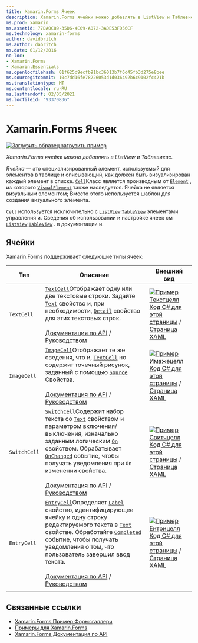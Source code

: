 ```yaml
---
title: Xamarin.Forms Ячеек
description: Xamarin.Forms ячейки можно добавлять в ListView и Таблевиевс. В этой статье перечислены ячейки, входящие в Xamarin.Forms .
ms.prod: xamarin
ms.assetid: 77DA0C89-35D6-4C09-A072-3ADE53FD56CF
ms.technology: xamarin-forms
author: davidbritch
ms.author: dabritch
ms.date: 01/12/2016
no-loc:
- Xamarin.Forms
- Xamarin.Essentials
ms.openlocfilehash: 01f625d9ecfb91bc36013b7f6d45fb3d275e8bee
ms.sourcegitcommit: 10c7dd16fe78226053d1d036492b6c9102fc421b
ms.translationtype: MT
ms.contentlocale: ru-RU
ms.lasthandoff: 02/05/2021
ms.locfileid: "93370836"
---
```

# <a name="xamarinforms-cells"></a>Xamarin.Forms Ячеек

[![Загрузить образец](~/media/shared/download.png) загрузить пример](/samples/xamarin/xamarin-forms-samples/formsgallery)

_Xamarin.Forms ячейки можно добавлять в ListView и Таблевиевс._

*Ячейка* — это специализированный элемент, используемый для элементов в таблице и описывающий, как должен быть визуализирован каждый элемент в списке. [`Cell`](xref:Xamarin.Forms.Cell)Класс является производным от [`Element`](xref:Xamarin.Forms.Element) , из которого [`VisualElement`](xref:Xamarin.Forms.Element) также наследуется. Ячейка не является визуальным элементом; Вместо этого используется шаблон для создания визуального элемента.

`Cell` используется исключительно с [`ListView`](xref:Xamarin.Forms.ListView) [`TableView`](xref:Xamarin.Forms.TableView) элементами управления и. Сведения об использовании и настройке ячеек см [`ListView`](~/xamarin-forms/user-interface/listview/index.md) [`TableView`](~/xamarin-forms/user-interface/tableview.md) . в документации и.

## <a name="cells"></a>Ячейки

Xamarin.Forms поддерживает следующие типы ячеек:

| Тип | Описание | Внешний вид |
| --- | --- | --- |
| `TextCell` | [`TextCell`](xref:Xamarin.Forms.TextCell)Отображает одну или две текстовые строки. Задайте [`Text`](xref:Xamarin.Forms.TextCell.Text) свойство и, при необходимости, [`Detail`](xref:Xamarin.Forms.TextCell.Detail) свойство для этих текстовых строк.<br /><br />[Документация по API](xref:Xamarin.Forms.TextCell)  /  [Руководством](~/xamarin-forms/user-interface/listview/customizing-cell-appearance.md#textcell) | [![Пример Текстцелл](cells-images/TextCell.png "Пример Текстцелл")](cells-images/TextCell-Large.png#lightbox "Пример Текстцелл")<br />[Код C# для этой страницы](https://github.com/xamarin/xamarin-forms-samples/blob/master/FormsGallery/FormsGallery/FormsGallery/CodeExamples/TextCellDemoPage.cs)  /  [Страница XAML](https://github.com/xamarin/xamarin-forms-samples/blob/master/FormsGallery/FormsGallery/FormsGallery/XamlExamples/TextCellDemoPage.xaml) |
| `ImageCell` | [`ImageCell`](xref:Xamarin.Forms.ImageCell)Отображает те же сведения, что и, [`TextCell`](xref:Xamarin.Forms.TextCell) но содержит точечный рисунок, заданный с помощью [`Source`](xref:Xamarin.Forms.Image.Source) Свойства.<br /><br />[Документация по API](xref:Xamarin.Forms.ImageCell)  /  [Руководством](~/xamarin-forms/user-interface/listview/customizing-cell-appearance.md#imagecell) | [![Пример Имажецелл](cells-images/ImageCell.png "Пример Имажецелл")](cells-images/ImageCell-Large.png#lightbox "Пример Имажецелл")<br />[Код C# для этой страницы](https://github.com/xamarin/xamarin-forms-samples/blob/master/FormsGallery/FormsGallery/FormsGallery/CodeExamples/ImageCellDemoPage.cs)  /  [Страница XAML](https://github.com/xamarin/xamarin-forms-samples/blob/master/FormsGallery/FormsGallery/FormsGallery/XamlExamples/ImageCellDemoPage.xaml) |
| `SwitchCell` | [`SwitchCell`](xref:Xamarin.Forms.SwitchCell)Содержит набор текста со [`Text`](xref:Xamarin.Forms.SwitchCell.Text) свойством и параметром включения/выключения, изначально заданным логическим [`On`](xref:Xamarin.Forms.SwitchCell.On) свойством. Обрабатывает [`OnChanged`](xref:Xamarin.Forms.SwitchCell.OnChanged) событие, чтобы получать уведомления при `On` изменении свойства.<br /><br />[Документация по API](xref:Xamarin.Forms.SwitchCell)  /  [Руководством](~/xamarin-forms/user-interface/tableview.md#switchcell) | [![Пример Свитчцелл](cells-images/SwitchCell.png "Пример Свитчцелл")](cells-images/SwitchCell-Large.png#lightbox "Пример Свитчцелл")<br />[Код C# для этой страницы](https://github.com/xamarin/xamarin-forms-samples/blob/master/FormsGallery/FormsGallery/FormsGallery/CodeExamples/SwitchCellDemoPage.cs)  /  [Страница XAML](https://github.com/xamarin/xamarin-forms-samples/blob/master/FormsGallery/FormsGallery/FormsGallery/XamlExamples/SwitchCellDemoPage.xaml) |
| `EntryCell` | [`EntryCell`](xref:Xamarin.Forms.EntryCell)Определяет [`Label`](xref:Xamarin.Forms.EntryCell.Label) свойство, идентифицирующее ячейку и одну строку редактируемого текста в [`Text`](xref:Xamarin.Forms.EntryCell.Text) свойстве. Обработайте [`Completed`](xref:Xamarin.Forms.EntryCell.Completed) событие, чтобы получать уведомления о том, что пользователь завершил ввод текста.<br /><br />[Документация по API](xref:Xamarin.Forms.EntryCell)  /  [Руководством](~/xamarin-forms/user-interface/tableview.md#entrycell) | [![Пример Ентрицелл](cells-images/EntryCell.png "Пример Ентрицелл")](cells-images/EntryCell-Large.png#lightbox "Пример Ентрицелл")<br />[Код C# для этой страницы](https://github.com/xamarin/xamarin-forms-samples/blob/master/FormsGallery/FormsGallery/FormsGallery/CodeExamples/EntryCellDemoPage.cs)  /  [Страница XAML](https://github.com/xamarin/xamarin-forms-samples/blob/master/FormsGallery/FormsGallery/FormsGallery/XamlExamples/EntryCellDemoPage.xaml) |
| | | |

## <a name="related-links"></a>Связанные ссылки

- [Xamarin.Forms Пример Формсгаллери](/samples/xamarin/xamarin-forms-samples/formsgallery)
- [Примеры для Xamarin.Forms](/samples/browse/?products=xamarin&term=Xamarin.Forms)
- [Xamarin.Forms Документация по API](/dotnet/api/xamarin.forms?view=xamarin-forms)